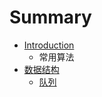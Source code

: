 # Summary

* [Introduction](README.md)
  * 常用算法
* [数据结构](shu-ju-jie-gou.md)
  * [队列](shu-ju-jie-gou/dui-lie.md)


